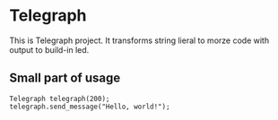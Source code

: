 # Telegraph
This is Telegraph project.
It transforms string lieral to morze code with output to build-in led.


## Small part of usage
```code
Telegraph telegraph(200);
telegraph.send_message("Hello, world!");
```
